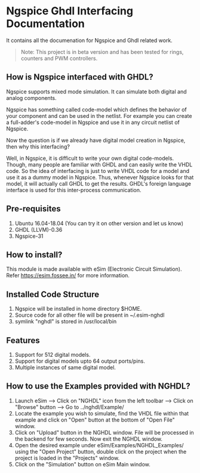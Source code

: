 Ngspice Ghdl Interfacing Documentation 
====

It contains all the documenation for Ngspice and Ghdl related work.

> Note: This project is in beta version and has been tested for rings, counters and PWM controllers.


## How is Ngspice interfaced with GHDL?
Ngspice supports mixed mode simulation. It can simulate both digital and analog components.

Ngspice has something called code-model which defines the behavior of your component and can be used in the netlist. For example you can create a full-adder's code-model in Ngspice and use it in any circuit netlist of Ngspice.

Now the question is if we already have digital model creation in Ngspice, then why this interfacing?

Well, in Ngspice, it is difficult to write your own digital code-models. Though, many people are familiar with GHDL and can easily write the VHDL code.
So the idea of interfacing is just to write VHDL code for a model and use it as a dummy model in Ngspice. Thus, whenever Ngspice looks for that model, it will actually call GHDL to get the results.
GHDL's foreign language interface is used for this inter-process communication.


## Pre-requisites
1. Ubuntu 16.04-18.04 (You can try it on other version and let us know)
2. GHDL (LLVM)-0.36
3. Ngspice-31


## How to install?
This module is made available with eSim (Electronic Circuit Simulation). 
Refer https://esim.fossee.in/ for more information.


## Installed Code Structure
1. Ngspice will be installed in home directory $HOME.
2. Source code for all other file will be present in ~/.esim-nghdl
3. symlink "nghdl" is stored in /usr/local/bin


## Features
1. Support for 512 digital models.
2. Support for digital models upto 64 output ports/pins.
3. Multiple instances of same digital model.


## How to use the Examples provided with NGHDL?
1. Launch eSim --> Click on "NGHDL" icon from the left toolbar --> Click on "Browse" button --> Go to ../nghdl/Example/
2. Locate the example you wish to simulate, find the VHDL file within that example and click on "Open" button at the bottom of "Open File" window.
3. Click on "Upload" button in the NGHDL window. File will be processed in the backend for few seconds. Now exit the NGHDL window.
4. Open the desired example under eSim/Examples/NGHDL_Examples/ using the "Open Project" button, double click on the project when the project is loaded in the "Projects" window.
5. Click on the "Simulation" button on eSim Main window.

